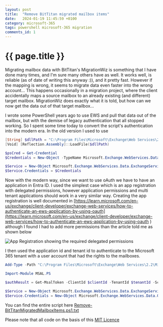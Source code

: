 ```yaml
---
layout: post
title:  "Remove BitTitan migrated mailbox items"
date:   2024-01-19 11:45:59 +0100
category: microsoft-365
tags: powershell microsoft-365 migration
comments_id: 1
---
```


<h1>{{ page.title }}</h1>

Migrating mailbox data with BitTitan's MigrationWiz is something that I have done many times, and I'm sure many others have as well.   It works well, is reliable (as of date of writing this anyway :)), and it pretty fast.  However if the mapping is wrong, it seems to migrate data even faster into the wrong account...   This happens occasionally in a migration project, where the client accidentally maps a source mailbox to an already existing (and different) target mailbox.   MigrationWiz does exactly what it is told, but how can we now get the data out of that target mailbox...
<!--more-->
I wrote some PowerShell years ago to use EWS and pull that data out of the mailbox, but with the demise of legacy authentication that all stopped working.  So I spent some time today to convert the script's authentication into the modern era.  In the old version I used to use

```powershell
[String] $dllPath = "C:\Program Files\Microsoft\Exchange\Web Services\2.2\Microsoft.Exchange.WebServices.dll"
[Void] [Reflection.Assembly]::LoadFile($dllPath)

$psCred = Get-Credential
$Credentials = New-Object -TypeName Microsoft.Exchange.WebServices.Data.WebCredentials($psCred)

$Service = New-Object Microsoft.Exchange.WebServices.Data.ExchangeService([Microsoft.Exchange.WebServices.Data.ExchangeVersion]::Exchange2010_SP1)
$Service.Credentials = $Credentials
```

Now with the modern way, since we want to use oAuth we have to have an application in Entra ID.  I used the simplest case which is an app registration with delegated permissions, however application permissions and multi tenant applications should work in a very similar way.   Creating the app registration is well documented in [https://learn.microsoft.com/en-us/exchange/client-developer/exchange-web-services/how-to-authenticate-an-ews-application-by-using-oauth](https://learn.microsoft.com/en-us/exchange/client-developer/exchange-web-services/how-to-authenticate-an-ews-application-by-using-oauth ) although I found I had to add more permissions than the article told me as shown below

<img class="post-image" src="/assets/images/2024-01-19-Remove-BitTitan-Migrated-Mailbox-Items-1.png" title="App Registration delegated permissions" alt="App Registration showing the required delegated permissions" />

I then used the application id and tenant id to authenticate to the Microsoft 365 tenant with a user account that had the rights to the mailboxes.


```powershell
Add-Type -Path "C:\Program Files\Microsoft\Exchange\Web Services\2.2\Microsoft.Exchange.WebServices.dll"

Import-Module MSAL.PS

$authResult = Get-MsalToken -ClientId $clientId -TenantId $tenantId -Scopes @("https://outlook.office365.com/EWS.AccessAsUser.All") -Interactive

$Service = New-Object Microsoft.Exchange.WebServices.Data.ExchangeService([Microsoft.Exchange.WebServices.Data.ExchangeVersion]::Exchange2010_SP1)
$Service.Credentials = New-Object Microsoft.Exchange.WebServices.Data.OAuthCredentials($authResult.AccessToken)
```


You can find the entire script here [Remove-BitTitanMigratedMailboxItems.ps1.txt](/assets/downloads/Remove-BitTitanMigratedMailboxItems.ps1.txt)

Please note that all code on the basis of this [MIT Licence](/licence)